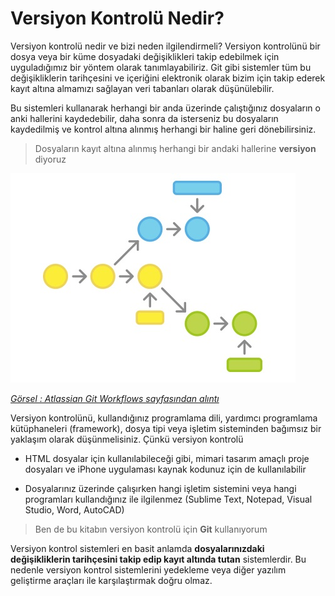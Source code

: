 # Versiyon  Kontrolü Nedir?

Versiyon kontrolü nedir ve bizi neden ilgilendirmeli? Versiyon kontrolünü bir dosya veya bir küme dosyadaki değişiklikleri takip edebilmek için uyguladığımız bir yöntem olarak tanımlayabiliriz. Git gibi sistemler tüm bu değişikliklerin tarihçesini ve içeriğini elektronik olarak bizim için takip ederek kayıt altına almamızı sağlayan veri tabanları olarak düşünülebilir.

Bu sistemleri kullanarak herhangi bir anda üzerinde çalıştığınız dosyaların o anki hallerini kaydedebilir, daha sonra da isterseniz bu dosyaların kaydedilmiş ve kontrol altına alınmış herhangi bir haline geri dönebilirsiniz.

> Dosyaların kayıt altına alınmış herhangi bir andaki hallerine **versiyon** diyoruz


![Versiyon Kontrolü Nedir?](what-is-vcs.jpg "Versiyon Kontrolü Nedir?")


*[Görsel : Atlassian Git Workflows sayfasından alıntı](https://www.atlassian.com/git/workflows "Git Workflows")*

Versiyon kontrolünü, kullandığınız programlama dili, yardımcı programlama kütüphaneleri (framework), dosya tipi veya işletim sisteminden bağımsız bir yaklaşım olarak düşünmelisiniz. Çünkü versiyon kontrolü


* HTML dosyalar için kullanılabileceği gibi, mimari tasarım amaçlı proje dosyaları ve iPhone uygulaması kaynak kodunuz için de kullanılabilir

* Dosyalarınız üzerinde çalışırken hangi işletim sistemini veya hangi programları kullandığınız ile ilgilenmez (Sublime Text, Notepad, Visual Studio, Word, AutoCAD)

> Ben de bu kitabın versiyon kontrolü için **Git** kullanıyorum

Versiyon kontrol sistemleri en basit anlamda **dosyalarınızdaki değişikliklerin tarihçesini takip edip kayıt altında tutan** sistemlerdir. Bu nedenle versiyon kontrol sistemlerini yedekleme veya diğer yazılım geliştirme araçları ile karşılaştırmak doğru olmaz.
